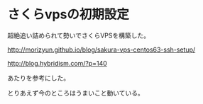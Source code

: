 # さくらvpsの初期設定

超絶追い詰められて勢いでさくらVPSを構築した。

http://morizyun.github.io/blog/sakura-vps-centos63-ssh-setup/

http://blog.hybridism.com/?p=140

あたりを参考にした。

とりあえず今のところはうまいこと動いている。
